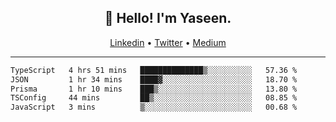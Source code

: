 <h2 align="center">👋 Hello! I'm Yaseen.</h2>
<p align="center">
  <a href="https://www.linkedin.com/in/yaseenkc/">Linkedin</a> •
  <a href="https://twitter.com/yaseeenkc">Twitter</a> •
  <a href="https://medium.com/@yaseen-kc">Medium</a>
</p>


<!--- 🔭 I’m currently working at []() as an  -->
<!--- - 💬 Ask me about **Javascript, React and Git** -->
<!--- - 📫 How to reach me: [@kc.yaseen](https://instagram.com/kc.yaseen) on Instagram -->
<!--- - ⚡ Fun fact: Big Fan of the :zap: emoji -->

-------

<!--START_SECTION:waka-->

```txt
TypeScript   4 hrs 51 mins   ██████████████▒░░░░░░░░░░   57.36 %
JSON         1 hr 34 mins    ████▓░░░░░░░░░░░░░░░░░░░░   18.70 %
Prisma       1 hr 10 mins    ███▒░░░░░░░░░░░░░░░░░░░░░   13.80 %
TSConfig     44 mins         ██▒░░░░░░░░░░░░░░░░░░░░░░   08.85 %
JavaScript   3 mins          ▒░░░░░░░░░░░░░░░░░░░░░░░░   00.68 %
```

<!--END_SECTION:waka-->
